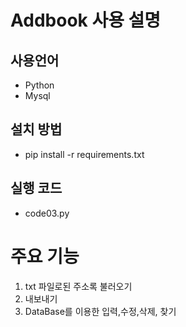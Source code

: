 # Addbook 사용 설명
## 사용언어 
 - Python
 - Mysql
## 설치 방법
- pip install -r requirements.txt
## 실행 코드
- code03.py
# 주요 기능
1. txt 파일로된 주소록 불러오기
2. 내보내기
3. DataBase를 이용한 입력,수정,삭제, 찾기
